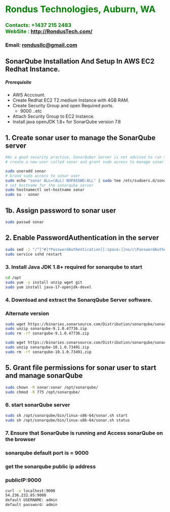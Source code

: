 #  **<span style="color:green">Rondus Technologies, Auburn, WA</span>**
### **<span style="color:green">Contacts: +1437 215 2483<br> WebSite : <http://RondusTech.com/></span>**
### **Email: rondusllc@gmail.com**



## SonarQube Installation And Setup In AWS EC2 Redhat Instance.
##### Prerequisite
+ AWS Acccount.
+ Create Redhat EC2 T2.medium Instance with 4GB RAM.
+ Create Security Group and open Required ports.
   + 9000 ..etc
+ Attach Security Group to EC2 Instance.
+ Install java openJDK 1.8+ for SonarQube version 7.8


## 1. Create sonar user to manage the SonarQube server
```sh
#As a good security practice, SonarQuber Server is not advised to run sonar service as a root user, 
# create a new user called sonar and grant sudo access to manage sonar services as follows

sudo useradd sonar
# Grand sudo access to sonar user
sudo echo "sonar ALL=(ALL) NOPASSWD:ALL" | sudo tee /etc/sudoers.d/sonar
# set hostname for the sonarqube server
sudo hostnamectl set-hostname sonar 
sudo su - sonar
```
## 1b. Assign password to sonar user
```sh
sudo passwd sonar
```
## 2. Enable PasswordAuthentication in the server
```sh
sudo sed -i "/^[^#]*PasswordAuthentication[[:space:]]no/c\PasswordAuthentication yes" /etc/ssh/sshd_config
sudo service sshd restart
```
### 3. Install Java JDK 1.8+ required for sonarqube to start

``` sh
cd /opt
sudo yum -y install unzip wget git
sudo yum install java-17-openjdk-devel
```
### 4. Download and extract the SonarqQube Server software.

### Alternate version
```sh
sudo wget https://binaries.sonarsource.com/Distribution/sonarqube/sonarqube-9.1.0.47736.zip
sudo unzip sonarqube-9.1.0.47736.zip
sudo rm -rf sonarqube-9.1.0.47736.zip
```

```sh
sudo wget https://binaries.sonarsource.com/Distribution/sonarqube/sonarqube-10.1.0.73491.zip
sudo unzip sonarqube-10.1.0.73491.zip
sudo rm -rf sonarqube-10.1.0.73491.zip
```



## 5. Grant file permissions for sonar user to start and manage sonarQube
```sh
sudo chown -R sonar:sonar /opt/sonarqube/
sudo chmod -R 775 /opt/sonarqube/
```
### 6. start sonarQube server
```sh
sudo sh /opt/sonarqube/bin/linux-x86-64/sonar.sh start 
sudo sh /opt/sonarqube/bin/linux-x86-64/sonar.sh status
```

### 7. Ensure that SonarQube is running and Access sonarQube on the browser
### sonarqube default port is = 9000
### get the sonarqube public ip address 
### publicIP:9000
```sh
curl -v localhost:9000
54.236.232.85:9000
default USERNAME: admin
default password: admin
```
